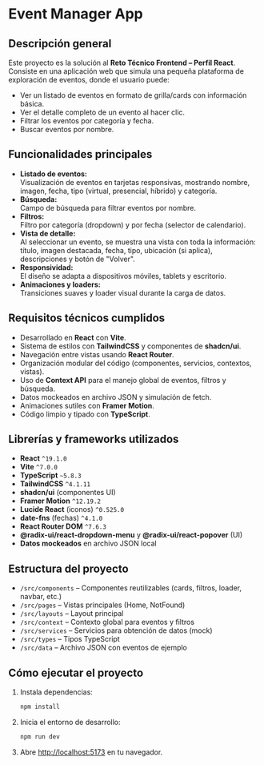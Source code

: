 # Event Manager App

## Descripción general

Este proyecto es la solución al **Reto Técnico Frontend – Perfil React**. Consiste en una aplicación web que simula una pequeña plataforma de exploración de eventos, donde el usuario puede:

- Ver un listado de eventos en formato de grilla/cards con información básica.
- Ver el detalle completo de un evento al hacer clic.
- Filtrar los eventos por categoría y fecha.
- Buscar eventos por nombre.

## Funcionalidades principales

- **Listado de eventos:**  
  Visualización de eventos en tarjetas responsivas, mostrando nombre, imagen, fecha, tipo (virtual, presencial, híbrido) y categoría.
- **Búsqueda:**  
  Campo de búsqueda para filtrar eventos por nombre.
- **Filtros:**  
  Filtro por categoría (dropdown) y por fecha (selector de calendario).
- **Vista de detalle:**  
  Al seleccionar un evento, se muestra una vista con toda la información: título, imagen destacada, fecha, tipo, ubicación (si aplica), descripciones y botón de "Volver".
- **Responsividad:**  
  El diseño se adapta a dispositivos móviles, tablets y escritorio.
- **Animaciones y loaders:**  
  Transiciones suaves y loader visual durante la carga de datos.

## Requisitos técnicos cumplidos

- Desarrollado en **React** con **Vite**.
- Sistema de estilos con **TailwindCSS** y componentes de **shadcn/ui**.
- Navegación entre vistas usando **React Router**.
- Organización modular del código (componentes, servicios, contextos, vistas).
- Uso de **Context API** para el manejo global de eventos, filtros y búsqueda.
- Datos mockeados en archivo JSON y simulación de fetch.
- Animaciones sutiles con **Framer Motion**.
- Código limpio y tipado con **TypeScript**.

## Librerías y frameworks utilizados

- **React** `^19.1.0`
- **Vite** `^7.0.0`
- **TypeScript** `~5.8.3`
- **TailwindCSS** `^4.1.11`
- **shadcn/ui** (componentes UI)
- **Framer Motion** `^12.19.2`
- **Lucide React** (iconos) `^0.525.0`
- **date-fns** (fechas) `^4.1.0`
- **React Router DOM** `^7.6.3`
- **@radix-ui/react-dropdown-menu** y **@radix-ui/react-popover** (UI)
- **Datos mockeados** en archivo JSON local

## Estructura del proyecto

- `/src/components` – Componentes reutilizables (cards, filtros, loader, navbar, etc.)
- `/src/pages` – Vistas principales (Home, NotFound)
- `/src/layouts` – Layout principal
- `/src/context` – Contexto global para eventos y filtros
- `/src/services` – Servicios para obtención de datos (mock)
- `/src/types` – Tipos TypeScript
- `/src/data` – Archivo JSON con eventos de ejemplo

## Cómo ejecutar el proyecto

1. Instala dependencias:
   ```bash
   npm install
   ```
2. Inicia el entorno de desarrollo:
   ```bash
   npm run dev
   ```
3. Abre [http://localhost:5173](http://localhost:5173) en tu navegador.
